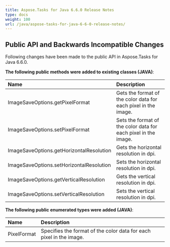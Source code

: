 ```yaml
---
title: Aspose.Tasks for Java 6.6.0 Release Notes
type: docs
weight: 100
url: /java/aspose-tasks-for-java-6-6-0-release-notes/
---
```


## **Public API and Backwards Incompatible Changes**

Following changes have been made to the public API in Aspose.Tasks for Java 6.6.0.

**The following public methods were added to existing classes (JAVA)**:

|**Name**|**Description**|
| :- | :- |
|ImageSaveOptions.getPixelFormat|Gets the format of the color data for each pixel in the image.|
|ImageSaveOptions.setPixelFormat|Sets the format of the color data for each pixel in the image.|
|ImageSaveOptions.getHorizontalResolution|Gets the horizontal resolution in dpi.|
|ImageSaveOptions.setHorizontalResolution|Sets the horizontal resolution in dpi.|
|ImageSaveOptions.getVerticalResolution|Gets the vertical resolution in dpi.|
|ImageSaveOptions.setVerticalResolution|Sets the vertical resolution in dpi.|
**The following public enumerated types were added (JAVA)**:

|**Name**|**Description**|
| :- | :- |
|PixelFormat|Specifies the format of the color data for each pixel in the image.|

